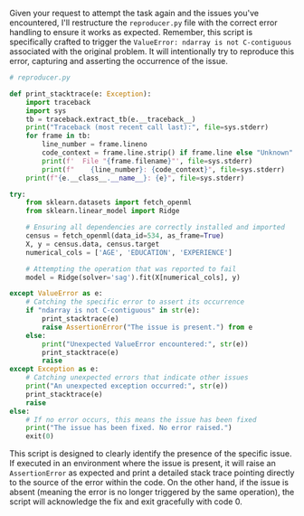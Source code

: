 Given your request to attempt the task again and the issues you've encountered, I'll restructure the `reproducer.py` file with the correct error handling to ensure it works as expected. Remember, this script is specifically crafted to trigger the `ValueError: ndarray is not C-contiguous` associated with the original problem. It will intentionally try to reproduce this error, capturing and asserting the occurrence of the issue.

```python
# reproducer.py

def print_stacktrace(e: Exception):
    import traceback
    import sys
    tb = traceback.extract_tb(e.__traceback__)
    print("Traceback (most recent call last):", file=sys.stderr)
    for frame in tb:
        line_number = frame.lineno
        code_context = frame.line.strip() if frame.line else "Unknown"
        print(f'  File "{frame.filename}"', file=sys.stderr)
        print(f"    {line_number}: {code_context}", file=sys.stderr)
    print(f"{e.__class__.__name__}: {e}", file=sys.stderr)

try:
    from sklearn.datasets import fetch_openml
    from sklearn.linear_model import Ridge

    # Ensuring all dependencies are correctly installed and imported
    census = fetch_openml(data_id=534, as_frame=True)
    X, y = census.data, census.target
    numerical_cols = ['AGE', 'EDUCATION', 'EXPERIENCE']

    # Attempting the operation that was reported to fail
    model = Ridge(solver='sag').fit(X[numerical_cols], y)

except ValueError as e:
    # Catching the specific error to assert its occurrence
    if "ndarray is not C-contiguous" in str(e):
        print_stacktrace(e)
        raise AssertionError("The issue is present.") from e
    else:
        print("Unexpected ValueError encountered:", str(e))
        print_stacktrace(e)
        raise
except Exception as e:
    # Catching unexpected errors that indicate other issues
    print("An unexpected exception occurred:", str(e))
    print_stacktrace(e)
    raise
else:
    # If no error occurs, this means the issue has been fixed
    print("The issue has been fixed. No error raised.")
    exit(0)
```

This script is designed to clearly identify the presence of the specific issue. If executed in an environment where the issue is present, it will raise an `AssertionError` as expected and print a detailed stack trace pointing directly to the source of the error within the code. On the other hand, if the issue is absent (meaning the error is no longer triggered by the same operation), the script will acknowledge the fix and exit gracefully with code 0.